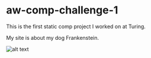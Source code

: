 # aw-comp-challenge-1

This is the first static comp project I worked on at Turing.

My site is about my dog Frankenstein.

![alt text](https://aweissman11.github.io/aw-comp-challenge-1/static-comp-1-screenshot.png)
